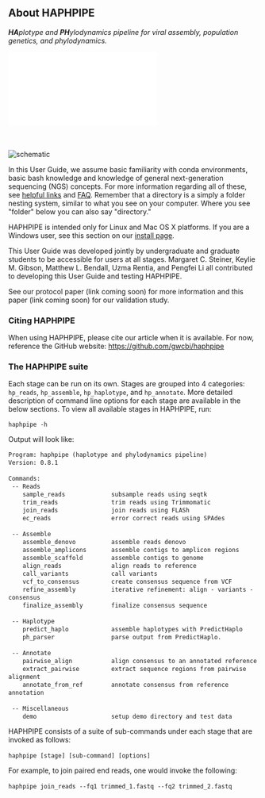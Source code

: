 ## About HAPHPIPE

_**HA**plotype and **PH**ylodynamics pipeline for viral assembly, population genetics, and phylodynamics._

![logo](img/haphpipe_logo.pdf)

<br>

![schematic](img/haphpipe_schematic.png)


In this User Guide, we assume basic familiarity with conda environments, basic bash knowledge and knowledge of general next-generation sequencing (NGS) concepts. For more information regarding all of these, see [helpful links](https://gwcbi.github.io/haphpipe_docs/help/) and [FAQ](https://gwcbi.github.io/haphpipe_docs/faq/). Remember that a directory is a simply a folder nesting system, similar to what you see on your computer. Where you see "folder" below you can also say "directory."

HAPHPIPE is intended only for Linux and Mac OS X platforms. If you are a Windows user, see this section on our [install page](https://gwcbi.github.io/haphpipe_docs/install/#windows-users). 

This User Guide was developed jointly by undergraduate and graduate students to be accessible for users at all stages. Margaret C. Steiner, Keylie M. Gibson, Matthew L. Bendall, Uzma Rentia, and Pengfei Li all contributed to developing this User Guide and testing HAPHPIPE.

See our protocol paper (link coming soon) for more information and this paper (link coming soon) for our validation study.

### Citing HAPHPIPE

When using HAPHPIPE, please cite our article when it is available. For now, reference the GitHub website: https://github.com/gwcbi/haphpipe


### The HAPHPIPE suite
Each stage can be run on its own. Stages are grouped into 4 categories: `hp_reads`, `hp_assemble`, `hp_haplotype`, and `hp_annotate`.
More detailed description of command line options for each stage are available in the below sections. To view all available stages in HAPHPIPE, run: 

```
haphpipe -h
```

Output will look like:

```
Program: haphpipe (haplotype and phylodynamics pipeline)
Version: 0.8.1

Commands:
 -- Reads
    sample_reads             subsample reads using seqtk
    trim_reads               trim reads using Trimmomatic
    join_reads               join reads using FLASh
    ec_reads                 error correct reads using SPAdes

 -- Assemble
    assemble_denovo          assemble reads denovo
    assemble_amplicons       assemble contigs to amplicon regions
    assemble_scaffold        assemble contigs to genome
    align_reads              align reads to reference
    call_variants            call variants
    vcf_to_consensus         create consensus sequence from VCF
    refine_assembly          iterative refinement: align - variants - consensus
    finalize_assembly        finalize consensus sequence

 -- Haplotype
    predict_haplo            assemble haplotypes with PredictHaplo
    ph_parser                parse output from PredictHaplo.

 -- Annotate
    pairwise_align           align consensus to an annotated reference
    extract_pairwise         extract sequence regions from pairwise alignment
    annotate_from_ref        annotate consensus from reference annotation

 -- Miscellaneous
    demo                     setup demo directory and test data

```

HAPHPIPE consists of a suite of sub-commands under each stage that are invoked as follows:

`haphpipe [stage] [sub-command] [options]`

For example, to join paired end reads, one would invoke the following:

`haphpipe join_reads --fq1 trimmed_1.fastq --fq2 trimmed_2.fastq`

